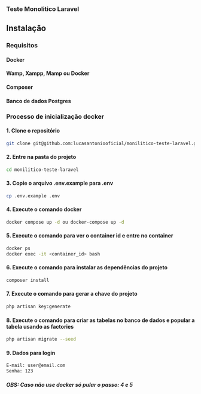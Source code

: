 ### Teste Monolitico Laravel

## Instalação

### Requisitos
#### Docker
#### Wamp, Xampp, Mamp ou Docker
#### Composer
#### Banco de dados Postgres

### Processo de inicialização docker

#### 1. Clone o repositório
```bash
git clone git@github.com:lucasantoniooficial/monilitico-teste-laravel.git
```

#### 2. Entre na pasta do projeto
```bash
cd monilitico-teste-laravel
```

#### 3. Copie o arquivo .env.example para .env
```bash
cp .env.example .env
```

#### 4. Execute o comando docker
```bash
docker compose up -d ou docker-compose up -d
```

#### 5. Execute o comando para ver o container id e entre no container
```bash
docker ps
docker exec -it <container_id> bash
```

#### 6. Execute o comando para instalar as dependências do projeto
```bash
composer install
```

#### 7. Execute o comando para gerar a chave do projeto
```bash
php artisan key:generate
```

#### 8. Execute o comando para criar as tabelas no banco de dados e popular a tabela usando as factories
```bash
php artisan migrate --seed
```

#### 9. Dados para login
```bash
E-mail: user@email.com
Senha: 123
```

##### OBS: Caso não use docker só pular o passo: 4 e 5
